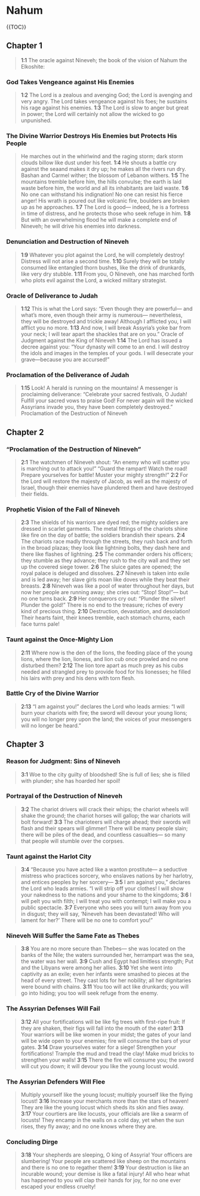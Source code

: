 # Nahum

{{TOC}}

## Chapter 1

> <a name="1:1">1:1</a> The oracle against Nineveh;
> the book of the vision of Nahum the Elkoshite:

### God Takes Vengeance against His Enemies

> <a name="1:2">1:2</a> The Lord is a zealous and avenging God;
> the Lord is avenging and very angry.
> The Lord takes vengeance against his foes;
> he sustains his rage against his enemies.
> <a name="1:3">1:3</a> The Lord is slow to anger but great in power;
> the Lord will certainly not allow the wicked to go unpunished.

### The Divine Warrior Destroys His Enemies but Protects His People

> He marches out in the whirlwind and the raging storm;
> dark storm clouds billow like dust under his feet.
> <a name="1:4">1:4</a> He shouts a battle cry against the seaand makes it dry up;
> he makes all the rivers run dry.
> Bashan and Carmel wither;
> the blossom of Lebanon withers.
> <a name="1:5">1:5</a> The mountains tremble before him,
> the hills convulse;
> the earth is laid waste before him,
> the world and all its inhabitants are laid waste.
> <a name="1:6">1:6</a> No one can withstand his indignation!
> No one can resist his fierce anger!
> His wrath is poured out like volcanic fire,
> boulders are broken up as he approaches.
> <a name="1:7">1:7</a> The Lord is good—
> indeed, he is a fortress in time of distress,
> and he protects those who seek refuge in him.
> <a name="1:8">1:8</a> But with an overwhelming flood
> he will make a complete end of Nineveh;
> he will drive his enemies into darkness.

### Denunciation and Destruction of Nineveh

> <a name="1:9">1:9</a> Whatever you plot against the Lord, he will completely destroy!
> Distress will not arise a second time.
> <a name="1:10">1:10</a> Surely they will be totally consumed
> like entangled thorn bushes,
> like the drink of drunkards,
> like very dry stubble.
> <a name="1:11">1:11</a> From you, O Nineveh, one has marched forth who plots evil against the Lord,
> a wicked military strategist.

### Oracle of Deliverance to Judah

> <a name="1:12">1:12</a> This is what the Lord says:
> “Even though they are powerful—
> and what’s more, even though their army is numerous—
> nevertheless, they will be destroyed and trickle away!
> Although I afflicted you,
> I will afflict you no more.
> <a name="1:13">1:13</a> And now, I will break Assyria’s yoke bar from your neck;
> I will tear apart the shackles that are on you.”
> Oracle of Judgment against the King of Nineveh
> <a name="1:14">1:14</a> The Lord has issued a decree against you:
> “Your dynasty will come to an end.
> I will destroy the idols and images in the temples of your gods.
> I will desecrate your grave—because you are accursed!”

### Proclamation of the Deliverance of Judah

> <a name="1:15">1:15</a> Look! A herald is running on the mountains!
> A messenger is proclaiming deliverance:
> “Celebrate your sacred festivals, O Judah!
> Fulfill your sacred vows to praise God!
> For never again will the wicked Assyrians invade you,
> they have been completely destroyed.”
> Proclamation of the Destruction of Nineveh

## Chapter 2

### “Proclamation of the Destruction of Nineveh”

> <a name="2:1">2:1</a> The watchmen of Nineveh shout:
> “An enemy who will scatter you is marching out to attack you!”
> “Guard the rampart!
> Watch the road!
> Prepare yourselves for battle!
> Muster your mighty strength!”
> <a name="2:2">2:2</a> For the Lord will restore the majesty of Jacob,
> as well as the majesty of Israel,
> though their enemies have plundered them
> and have destroyed their fields.

### Prophetic Vision of the Fall of Nineveh

> <a name="2:3">2:3</a> The shields of his warriors are dyed red;
> the mighty soldiers are dressed in scarlet garments.
> The metal fittings of the chariots shine like fire on the day of battle;
> the soldiers brandish their spears.
> <a name="2:4">2:4</a> The chariots race madly through the streets,
> they rush back and forth in the broad plazas;
> they look like lightning bolts,
> they dash here and there like flashes of lightning.
> <a name="2:5">2:5</a> The commander orders his officers;
> they stumble as they advance;
> they rush to the city wall
> and they set up the covered siege tower.
> <a name="2:6">2:6</a> The sluice gates are opened;
> the royal palace is deluged and dissolves.
> <a name="2:7">2:7</a> Nineveh is taken into exile and is led away;
> her slave girls moan like doves while they beat their breasts.
> <a name="2:8">2:8</a> Nineveh was like a pool of water throughout her days,
> but now her people are running away;
> she cries out: “Stop! Stop!”—
> but no one turns back.
> <a name="2:9">2:9</a> Her conquerors cry out:
> “Plunder the silver! Plunder the gold!”
> There is no end to the treasure;
> riches of every kind of precious thing.
> <a name="2:10">2:10</a> Destruction, devastation, and desolation!
> Their hearts faint,
> their knees tremble,
> each stomach churns, each face turns pale!

### Taunt against the Once-Mighty Lion

> <a name="2:11">2:11</a> Where now is the den of the lions,
> the feeding place of the young lions,
> where the lion, lioness, and lion cub once prowled
> and no one disturbed them?
> <a name="2:12">2:12</a> The lion tore apart as much prey as his cubs needed
> and strangled prey to provide food for his lionesses;
> he filled his lairs with prey
> and his dens with torn flesh.

### Battle Cry of the Divine Warrior

> <a name="2:13">2:13</a> “I am against you!” declares the Lord who leads armies:
> “I will burn your chariots with fire;
> the sword will devour your young lions;
> you will no longer prey upon the land;
> the voices of your messengers will no longer be heard.”

## Chapter 3

### Reason for Judgment: Sins of Nineveh

> <a name="3:1">3:1</a> Woe to the city guilty of bloodshed!
> She is full of lies;
> she is filled with plunder;
> she has hoarded her spoil!

### Portrayal of the Destruction of Nineveh

> <a name="3:2">3:2</a> The chariot drivers will crack their whips;
> the chariot wheels will shake the ground;
> the chariot horses will gallop;
> the war chariots will bolt forward!
> <a name="3:3">3:3</a> The charioteers will charge ahead;
> their swords will flash
> and their spears will glimmer!
> There will be many people slain;
> there will be piles of the dead,
> and countless casualties—
> so many that people will stumble over the corpses.

### Taunt against the Harlot City

> <a name="3:4">3:4</a> “Because you have acted like a wanton prostitute—
> a seductive mistress who practices sorcery,
> who enslaves nations by her harlotry,
> and entices peoples by her sorcery—
> <a name="3:5">3:5</a> I am against you,” declares the Lord who leads armies.
> “I will strip off your clothes!
> I will show your nakedness to the nations
> and your shame to the kingdoms;
> <a name="3:6">3:6</a> I will pelt you with filth;
> I will treat you with contempt;
> I will make you a public spectacle.
> <a name="3:7">3:7</a> Everyone who sees you will turn away from you in disgust;
> they will say, ‘Nineveh has been devastated!
> Who will lament for her?’
> There will be no one to comfort you!”

### Nineveh Will Suffer the Same Fate as Thebes

> <a name="3:8">3:8</a> You are no more secure than Thebes—
> she was located on the banks of the Nile;
> the waters surrounded her,
> herrampart was the sea,
> the water was her wall.
> <a name="3:9">3:9</a> Cush and Egypt had limitless strength;
> Put and the Libyans were among her allies.
> <a name="3:10">3:10</a> Yet she went into captivity as an exile;
> even her infants were smashed to pieces at the head of every street.
> They cast lots for her nobility;
> all her dignitaries were bound with chains.
> <a name="3:11">3:11</a> You too will act like drunkards;
> you will go into hiding;
> you too will seek refuge from the enemy.

### The Assyrian Defenses Will Fail

> <a name="3:12">3:12</a> All your fortifications will be like fig trees with first-ripe fruit:
> If they are shaken, their figs will fall into the mouth of the eater!
> <a name="3:13">3:13</a> Your warriors will be like women in your midst;
> the gates of your land will be wide open to your enemies;
> fire will consume the bars of your gates.
> <a name="3:14">3:14</a> Draw yourselves water for a siege!
> Strengthen your fortifications!
> Trample the mud and tread the clay!
> Make mud bricks to strengthen your walls!
> <a name="3:15">3:15</a> There the fire will consume you;
> the sword will cut you down;
> it will devour you like the young locust would.

### The Assyrian Defenders Will Flee

> Multiply yourself like the young locust;
> multiply yourself like the flying locust!
> <a name="3:16">3:16</a> Increase your merchants more than the stars of heaven!
> They are like the young locust which sheds its skin and flies away.
> <a name="3:17">3:17</a> Your courtiers are like locusts,
> your officials are like a swarm of locusts!
> They encamp in the walls on a cold day,
> yet when the sun rises, they fly away;
> and no one knows where they are.

### Concluding Dirge

> <a name="3:18">3:18</a> Your shepherds are sleeping, O king of Assyria!
> Your officers are slumbering!
> Your people are scattered like sheep on the mountains
> and there is no one to regather them!
> <a name="3:19">3:19</a> Your destruction is like an incurable wound;
> your demise is like a fatal injury!
> All who hear what has happened to you will clap their hands for joy,
> for no one ever escaped your endless cruelty!